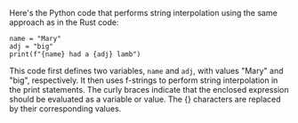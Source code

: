 Here's the Python code that performs string interpolation using the same approach as in the Rust code:
```
name = "Mary"
adj = "big"
print(f"{name} had a {adj} lamb")
```
This code first defines two variables, `name` and `adj`, with values "Mary" and "big", respectively. It then uses f-strings to perform string interpolation in the print statements. The curly braces indicate that the enclosed expression should be evaluated as a variable or value. The {} characters are replaced by their corresponding values.

